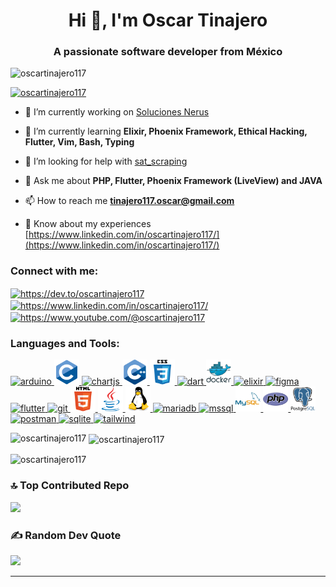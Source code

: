 <h1 align="center">Hi 👋, I'm Oscar Tinajero</h1>
<h3 align="center">A passionate software developer from México</h3>

<p align="left"> <img src="https://komarev.com/ghpvc/?username=oscartinajero117&label=Profile%20views&color=0e75b6&style=flat" alt="oscartinajero117" /> </p>

<!-- [![](https://visitcount.itsvg.in/api?id=OscarTinajero117&icon=0&color=0)](https://visitcount.itsvg.in) -->

<p align="left"> <a href="https://github.com/ryo-ma/github-profile-trophy"><img src="https://github-profile-trophy.vercel.app/?username=oscartinajero117" alt="oscartinajero117" /></a> </p>

- 🔭 I’m currently working on [Soluciones Nerus](https://github.com/solunerus)

- 🌱 I’m currently learning **Elixir, Phoenix Framework, Ethical Hacking, Flutter, Vim, Bash, Typing**

- 🤝 I’m looking for help with [sat_scraping](https://github.com/OscarTinajero117/sat_scraping)

- 💬 Ask me about **PHP, Flutter, Phoenix Framework (LiveView) and JAVA**

- 📫 How to reach me **<tinajero117.oscar@gmail.com>**

- 📄 Know about my experiences [https://www.linkedin.com/in/oscartinajero117/](https://www.linkedin.com/in/oscartinajero117/)

<h3 align="left">Connect with me:</h3>
<p align="left">
<a href="https://dev.to/oscartinajero117" target="blank"><img align="center" src="https://raw.githubusercontent.com/rahuldkjain/github-profile-readme-generator/master/src/images/icons/Social/devto.svg" alt="https://dev.to/oscartinajero117" height="30" width="40" /></a>
<a href="https://www.linkedin.com/in/oscartinajero117/" target="blank"><img align="center" src="https://raw.githubusercontent.com/rahuldkjain/github-profile-readme-generator/master/src/images/icons/Social/linked-in-alt.svg" alt="https://www.linkedin.com/in/oscartinajero117/" height="30" width="40" /></a>
<a href="https://www.youtube.com/@oscartinajero117" target="blank"><img align="center" src="https://raw.githubusercontent.com/rahuldkjain/github-profile-readme-generator/master/src/images/icons/Social/youtube.svg" alt="https://www.youtube.com/@oscartinajero117" height="30" width="40" /></a>
</p>

<h3 align="left">Languages and Tools:</h3>
<p align="left"> <a href="https://www.arduino.cc/" target="_blank" rel="noreferrer"> <img src="https://cdn.worldvectorlogo.com/logos/arduino-1.svg" alt="arduino" width="40" height="40"/> </a> <a href="https://www.cprogramming.com/" target="_blank" rel="noreferrer"> <img src="https://raw.githubusercontent.com/devicons/devicon/master/icons/c/c-original.svg" alt="c" width="40" height="40"/> </a> <a href="https://www.chartjs.org" target="_blank" rel="noreferrer"> <img src="https://www.chartjs.org/media/logo-title.svg" alt="chartjs" width="40" height="40"/> </a> <a href="https://www.w3schools.com/cpp/" target="_blank" rel="noreferrer"> <img src="https://raw.githubusercontent.com/devicons/devicon/master/icons/cplusplus/cplusplus-original.svg" alt="cplusplus" width="40" height="40"/> </a> <a href="https://www.w3schools.com/css/" target="_blank" rel="noreferrer"> <img src="https://raw.githubusercontent.com/devicons/devicon/master/icons/css3/css3-original-wordmark.svg" alt="css3" width="40" height="40"/> </a> <a href="https://dart.dev" target="_blank" rel="noreferrer"> <img src="https://www.vectorlogo.zone/logos/dartlang/dartlang-icon.svg" alt="dart" width="40" height="40"/> </a> <a href="https://www.docker.com/" target="_blank" rel="noreferrer"> <img src="https://raw.githubusercontent.com/devicons/devicon/master/icons/docker/docker-original-wordmark.svg" alt="docker" width="40" height="40"/> </a> <a href="https://elixir-lang.org" target="_blank" rel="noreferrer"> <img src="https://www.vectorlogo.zone/logos/elixir-lang/elixir-lang-icon.svg" alt="elixir" width="40" height="40"/> </a> <a href="https://www.figma.com/" target="_blank" rel="noreferrer"> <img src="https://www.vectorlogo.zone/logos/figma/figma-icon.svg" alt="figma" width="40" height="40"/> </a> <a href="https://flutter.dev" target="_blank" rel="noreferrer"> <img src="https://www.vectorlogo.zone/logos/flutterio/flutterio-icon.svg" alt="flutter" width="40" height="40"/> </a> <a href="https://git-scm.com/" target="_blank" rel="noreferrer"> <img src="https://www.vectorlogo.zone/logos/git-scm/git-scm-icon.svg" alt="git" width="40" height="40"/> </a> <a href="https://www.w3.org/html/" target="_blank" rel="noreferrer"> <img src="https://raw.githubusercontent.com/devicons/devicon/master/icons/html5/html5-original-wordmark.svg" alt="html5" width="40" height="40"/> </a> <a href="https://www.java.com" target="_blank" rel="noreferrer"> <img src="https://raw.githubusercontent.com/devicons/devicon/master/icons/java/java-original.svg" alt="java" width="40" height="40"/> </a> <a href="https://www.linux.org/" target="_blank" rel="noreferrer"> <img src="https://raw.githubusercontent.com/devicons/devicon/master/icons/linux/linux-original.svg" alt="linux" width="40" height="40"/> </a> <a href="https://mariadb.org/" target="_blank" rel="noreferrer"> <img src="https://www.vectorlogo.zone/logos/mariadb/mariadb-icon.svg" alt="mariadb" width="40" height="40"/> </a> <a href="https://www.microsoft.com/en-us/sql-server" target="_blank" rel="noreferrer"> <img src="https://www.svgrepo.com/show/303229/microsoft-sql-server-logo.svg" alt="mssql" width="40" height="40"/> </a> <a href="https://www.mysql.com/" target="_blank" rel="noreferrer"> <img src="https://raw.githubusercontent.com/devicons/devicon/master/icons/mysql/mysql-original-wordmark.svg" alt="mysql" width="40" height="40"/> </a> <a href="https://www.php.net" target="_blank" rel="noreferrer"> <img src="https://raw.githubusercontent.com/devicons/devicon/master/icons/php/php-original.svg" alt="php" width="40" height="40"/> </a> <a href="https://www.postgresql.org" target="_blank" rel="noreferrer"> <img src="https://raw.githubusercontent.com/devicons/devicon/master/icons/postgresql/postgresql-original-wordmark.svg" alt="postgresql" width="40" height="40"/> </a> <a href="https://postman.com" target="_blank" rel="noreferrer"> <img src="https://www.vectorlogo.zone/logos/getpostman/getpostman-icon.svg" alt="postman" width="40" height="40"/> </a> <a href="https://www.sqlite.org/" target="_blank" rel="noreferrer"> <img src="https://www.vectorlogo.zone/logos/sqlite/sqlite-icon.svg" alt="sqlite" width="40" height="40"/> </a> <a href="https://tailwindcss.com/" target="_blank" rel="noreferrer"> <img src="https://www.vectorlogo.zone/logos/tailwindcss/tailwindcss-icon.svg" alt="tailwind" width="40" height="40"/> </a> </p>

<p><img align="left" src="https://github-readme-stats.vercel.app/api/top-langs?username=oscartinajero117&show_icons=true&locale=en&layout=compact" alt="oscartinajero117" /></p>

<p>&nbsp;<img align="center" src="https://github-readme-stats.vercel.app/api?username=oscartinajero117&show_icons=true&locale=en" alt="oscartinajero117" /></p>

<p><img align="center" src="https://github-readme-streak-stats.herokuapp.com/?user=oscartinajero117&" alt="oscartinajero117" /></p>

### 🔝 Top Contributed Repo

![](https://github-contributor-stats.vercel.app/api?username=OscarTinajero117&limit=5&theme=default&combine_all_yearly_contributions=true)

### ✍️ Random Dev Quote

![](https://quotes-github-readme.vercel.app/api?type=horizontal&theme=radical)

---

